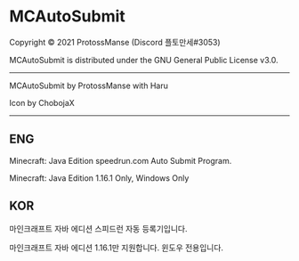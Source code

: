# MCAutoSubmit

Copyright © 2021 ProtossManse (Discord 플토만세#3053)

MCAutoSubmit is distributed under the GNU General Public License v3.0.

---

MCAutoSubmit by ProtossManse with Haru

Icon by ChobojaX

---

## ENG

Minecraft: Java Edition speedrun.com Auto Submit Program.

Minecraft: Java Edition 1.16.1 Only, Windows Only

## KOR

마인크래프트 자바 에디션 스피드런 자동 등록기입니다.

마인크래프트 자바 에디션 1.16.1만 지원합니다. 윈도우 전용입니다.

